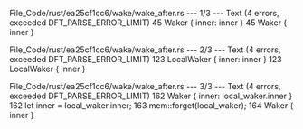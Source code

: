 File_Code/rust/ea25cf1cc6/wake/wake_after.rs --- 1/3 --- Text (4 errors, exceeded DFT_PARSE_ERROR_LIMIT)
45         Waker { inner: inner }                                                                                                                            45         Waker { inner }

File_Code/rust/ea25cf1cc6/wake/wake_after.rs --- 2/3 --- Text (4 errors, exceeded DFT_PARSE_ERROR_LIMIT)
123         LocalWaker { inner: inner }                                                                                                                      123         LocalWaker { inner }

File_Code/rust/ea25cf1cc6/wake/wake_after.rs --- 3/3 --- Text (4 errors, exceeded DFT_PARSE_ERROR_LIMIT)
162         Waker { inner: local_waker.inner }                                                                                                               162         let inner = local_waker.inner;
                                                                                                                                                             163         mem::forget(local_waker);
                                                                                                                                                             164         Waker { inner }

